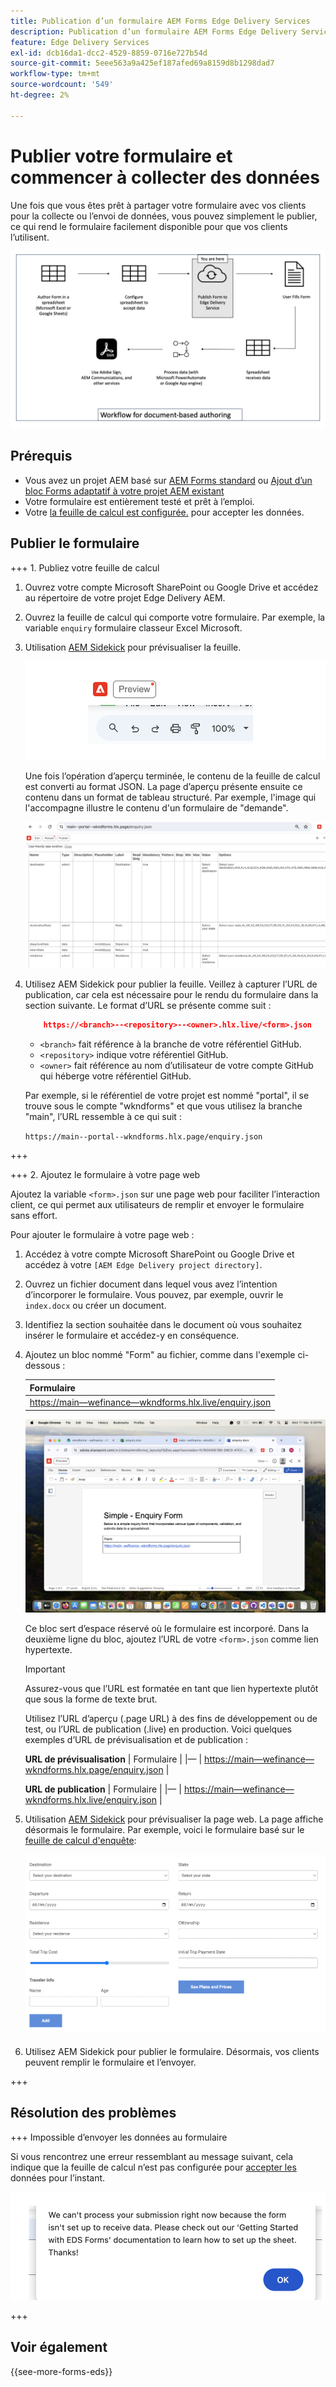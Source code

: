 ```yaml
---
title: Publication d’un formulaire AEM Forms Edge Delivery Services
description: Publication d’un formulaire AEM Forms Edge Delivery Services
feature: Edge Delivery Services
exl-id: dcb16da1-dcc2-4529-8859-0716e727b54d
source-git-commit: 5eee563a9a425ef187afed69a8159d8b1298dad7
workflow-type: tm+mt
source-wordcount: '549'
ht-degree: 2%

---
```


# Publier votre formulaire et commencer à collecter des données

Une fois que vous êtes prêt à partager votre formulaire avec vos clients pour la collecte ou l’envoi de données, vous pouvez simplement le publier, ce qui rend le formulaire facilement disponible pour que vos clients l’utilisent.

![Écosystème de création basé sur les documents](/help/edge/assets/document-based-authoring-workflow-publish-form.png)

## Prérequis

* Vous avez un projet AEM basé sur [AEM Forms standard](/help/edge/docs/forms/tutorial.md#create-a-new-aem-project-pre-configured-with-adaptive-forms-block) ou [Ajout d’un bloc Forms adaptatif à votre projet AEM existant](/help/edge/docs/forms/tutorial.md#add-adaptive-forms-block-to-your-existing-aem-project)
* Votre formulaire est entièrement testé et prêt à l’emploi.
* Votre [la feuille de calcul est configurée.](/help/edge/docs/forms/submit-forms.md) pour accepter les données.


## Publier le formulaire

+++ 1. Publiez votre feuille de calcul

1. Ouvrez votre compte Microsoft SharePoint ou Google Drive et accédez au répertoire de votre projet Edge Delivery AEM.

1. Ouvrez la feuille de calcul qui comporte votre formulaire. Par exemple, la variable `enquiry` formulaire classeur Excel Microsoft.

1. Utilisation [AEM Sidekick](https://www.aem.live/developer/tutorial#preview-and-publish-your-content) pour prévisualiser la feuille.

   ![Utilisez AEM Sidekick pour prévisualiser la feuille](/help/edge/assets/preview-form.png)

   Une fois l’opération d’aperçu terminée, le contenu de la feuille de calcul est converti au format JSON. La page d’aperçu présente ensuite ce contenu dans un format de tableau structuré. Par exemple, l&#39;image qui l&#39;accompagne illustre le contenu d&#39;un formulaire de &quot;demande&quot;.

   ![Forms Preview JSON Format](/help/edge/assets/forms-preview-json-format.png)

1. Utilisez AEM Sidekick pour publier la feuille. Veillez à capturer l’URL de publication, car cela est nécessaire pour le rendu du formulaire dans la section suivante. Le format d’URL se présente comme suit :


   ```JSON
       https://<branch>--<repository>--<owner>.hlx.live/<form>.json
   ```

   * `<branch>` fait référence à la branche de votre référentiel GitHub.
   * `<repository>` indique votre référentiel GitHub.
   * `<owner>` fait référence au nom d’utilisateur de votre compte GitHub qui héberge votre référentiel GitHub.

   Par exemple, si le référentiel de votre projet est nommé &quot;portal&quot;, il se trouve sous le compte &quot;wkndforms&quot; et que vous utilisez la branche &quot;main&quot;, l’URL ressemble à ce qui suit :

   `https://main--portal--wkndforms.hlx.page/enquiry.json`

+++

+++ 2. Ajoutez le formulaire à votre page web

Ajoutez la variable `<form>.json` sur une page web pour faciliter l’interaction client, ce qui permet aux utilisateurs de remplir et envoyer le formulaire sans effort.


Pour ajouter le formulaire à votre page web :

1. Accédez à votre compte Microsoft SharePoint ou Google Drive et accédez à votre `[AEM Edge Delivery project directory]`.

1. Ouvrez un fichier document dans lequel vous avez l’intention d’incorporer le formulaire. Vous pouvez, par exemple, ouvrir le `index.docx` ou créer un document.

1. Identifiez la section souhaitée dans le document où vous souhaitez insérer le formulaire et accédez-y en conséquence.

1. Ajoutez un bloc nommé &quot;Form&quot; au fichier, comme dans l&#39;exemple ci-dessous :

   | Formulaire |
   |---|
   | [https://main—wefinance—wkndforms.hlx.live/enquiry.json](https://main--wefinance--wkndforms.hlx.live/enquiry.json) |

   ![Ajouter au fichier un bloc nommé &quot;Formulaire&quot;](/help/edge/assets/enquiry-doc-to-embed-form.png)

   Ce bloc sert d’espace réservé où le formulaire est incorporé. Dans la deuxième ligne du bloc, ajoutez l’URL de votre `<form>.json` comme lien hypertexte.

   >[!IMPORTANT]
   >
   >
   > Assurez-vous que l’URL est formatée en tant que lien hypertexte plutôt que sous la forme de texte brut.

   Utilisez l’URL d’aperçu (.page URL) à des fins de développement ou de test, ou l’URL de publication (.live) en production. Voici quelques exemples d’URL de prévisualisation et de publication :

   **URL de prévisualisation**
| Formulaire | |— | [https://main—wefinance—wkndforms.hlx.page/enquiry.json](https://main--wefinance--wkndforms.hlx.page/enquiry.json)  |


   **URL de publication**
| Formulaire | |— | [https://main—wefinance—wkndforms.hlx.live/enquiry.json](https://main--wefinance--wkndforms.hlx.live/enquiry.json)  |

1. Utilisation [AEM Sidekick](https://www.aem.live/developer/tutorial#preview-and-publish-your-content) pour prévisualiser la page web. La page affiche désormais le formulaire. Par exemple, voici le formulaire basé sur le [feuille de calcul d&#39;enquête](https://docs.google.com/spreadsheets/d/196lukD028RDK_evBelkOonPxC7w0l_IiJ-Yx3DvMfNk/edit#gid=0):


   ![Exemple de formulaire EDS](/help/edge/assets/eds-form.png)

1. Utilisez AEM Sidekick pour publier le formulaire. Désormais, vos clients peuvent remplir le formulaire et l’envoyer.

+++

## Résolution des problèmes

+++ Impossible d’envoyer les données au formulaire

Si vous rencontrez une erreur ressemblant au message suivant, cela indique que la feuille de calcul n’est pas configurée pour [accepter les](/help/edge/docs/forms/submit-forms.md) données pour l’instant.

![erreur lors de l’envoi du formulaire](/help/edge/assets/form-error.png)

+++


## Voir également

{{see-more-forms-eds}}

